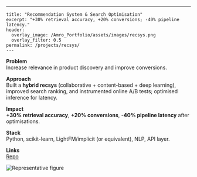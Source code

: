 ---
    title: "Recommendation System & Search Optimisation"
    excerpt: "+30% retrieval accuracy, +20% conversions; -40% pipeline latency."
    header:
      overlay_image: /Amro_Portfolio/assets/images/recsys.png
      overlay_filter: 0.5
    permalink: /projects/recsys/
    ---


**Problem**  
Increase relevance in product discovery and improve conversions.

**Approach**  
Built a **hybrid recsys** (collaborative + content-based + deep learning), improved search ranking, and instrumented online A/B tests; optimised inference for latency.

**Impact**  
**+30% retrieval accuracy**, **+20% conversions**, **-40% pipeline latency** after optimisations.

**Stack**  
Python, scikit-learn, LightFM/implicit (or equivalent), NLP, API layer.

**Links**  
[Repo](https://github.com/Amro6625/Recommendation-System)

![Representative figure](/Amro_Portfolio/assets/images/recsys.png)